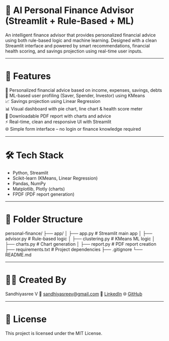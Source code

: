 # 💼 AI Personal Finance Advisor (Streamlit + Rule-Based + ML)

An intelligent finance advisor that provides personalized financial advice using both rule-based logic and machine learning. Designed with a clean Streamlit interface and powered by smart recommendations, financial health scoring, and savings projection using real-time user inputs.

---

# 🚀 Features
🎯 Personalized financial advice based on income, expenses, savings, debts  
🤖 ML-based user profiling (Saver, Spender, Investor) using KMeans  
📈 Savings projection using Linear Regression  
📊 Visual dashboard with pie chart, line chart & health score meter  
📄 Downloadable PDF report with charts and advice  
⚡ Real-time, clean and responsive UI with Streamlit  
🌐 Simple form interface – no login or finance knowledge required

---

# 🛠️ Tech Stack

- Python, Streamlit
- Scikit-learn (KMeans, Linear Regression)
- Pandas, NumPy
- Matplotlib, Plotly (charts)
- FPDF (PDF report generation)

---

# 📂 Folder Structure

personal-finance/
├── app/
│ ├── app.py # Streamlit main app
│ ├── advisor.py # Rule-based logic
│ ├── clustering.py # KMeans ML logic
│ ├── charts.py # Chart generation
│ ├── report.py # PDF report creation
├── requirements.txt # Project dependencies
├── .gitignore
└── README.md

---

# 🙋‍♀️ Created By

Sandhiyasree V
📧 sandhiyasreev@gmail.com
🔗 [LinkedIn](https://www.linkedin.com/in/sandhiya-sree-v-3a2321298/)
🌐 [GitHub](https://github.com/Sandhiyasreev)

---
# 📜 License

This project is licensed under the MIT License.


